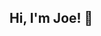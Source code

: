 ## Hi, I'm Joe! 👋

<!--
**joedixon21/joedixon21** is a ✨ _special_ ✨ repository because its `README.md` (this file) appears on your GitHub profile.

About me...

- 🌱 I’m currently embarking on a Sofware Development Bootamp with Northcoders to help propel a career into tech
- ⚡ Fun fact: I'm a Luton Town fan ⚽🧡
- 📫 How to reach me: LinkedIn and Email

